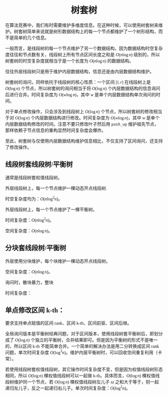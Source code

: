 <style>
 body {
  font-family: "楷体"
}
</style>

<h1><center>树套树</center></h1>

在算法竞赛中，我们有时需要维护多维度信息。在这种时候，可以使用树套树来维护。​树套树简单来说就是树形数据结构上的每一个节点都维护了一个树形结构，而不是简单的几个信息。

​一般而言，是线段树的每一个节点维护了另一个数据结构，因为数据结构时空复杂度往往和节点数有关，线段树上所有节点区间长度之和是 $O(n\log n)$ 级别的，所以树套树的时空复杂度就相当于是一个长度为 $O(n\log n)$ 的数据结构。

​往往外层线段树只是用于维护内层数据结构，信息还是由内层数据结构维护。

​树套树的询问，同样依托于线段树的核心性质：一个区间 $[l,r]$ 在线段树上是 $O(\log n)$ 个节点，所以树套树的询问相当于将 $O(\log n)$ 个内层数据结构的信息询问后进行合并。时间复杂度为 $O(w\log n)$，其中 $w$ 是单个内层数据结构单次询问的时间。

​对于单点修改操作，只会涉及到线段树上 $O(\log n)$ 个节点，所以树套树的修改相当于对 $O(\log n)$ 个内层数据结构进行修改。时间复杂度为 $O(w\log n)$，其中 $w$ 是单个内层数据结构修改的时间。注意不要只修改叶子然后用 `push_up` 维护祖先节点，那样依赖子节点信息的重构显然时间复杂度会爆炸。

​至此，树套树与仅使用内层数据结构维护信息相比，不仅支持了区间询问，还支持了修改操作。

## 线段树套线段树/平衡树

通常是线段树套权值线段树。

外层线段树上，每一个节点维护一棵动态开点线段树.

时空复杂度均为：$O(n\log^2 n)$。

外层线段树上，每一个节点维护了一棵平衡树。

时间复杂度：$O(n\log^2n)$。

空间复杂度：$O(n\log n)$。

## 分块套线段树/平衡树

外层使用分块维护，每个块维护一棵动态开点线段树。

空间复杂度：$O(n\log n)$。

询问时，散块暴力，整块

时间复杂度：


## 单点修改区间 k-th：

​要求支持单点赋值的区间 rank、区间 k-th、区间前驱、区间后继。

​全局询问版本是平衡树经典问题，对于区间版本，使用线段树套平衡树后，即划分成了 $O(\log n)$ 个独立的平衡树，合并结果即可。但是因为平衡树的形式不是唯一的，所以区间 k-th 不能简单合并。一个简单的解决办法是用二分转换成区间 rank 问题，单次时间复杂度 $O(\log^3n)$。维护内层平衡树时，可以回收空间重复利用（卡常）。

​若使用线段树套权值线段树，其它操作时间复杂度不变，但是因为权值线段树形态相同，所以 $O(\log n)$ 棵权值线段树可以一起做 k-th。具体而言，$O(\log n)$ 棵权值线段树维护同一个节点，若 $O(\log n)$ 棵权值线段树左儿子 $sz$ 之和大于等于，则一起递归左儿子，反之一起递归右儿子。单次时间复杂度：$O(\log^2n)$。


